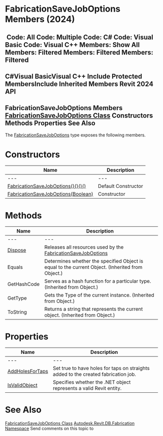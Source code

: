 # FabricationSaveJobOptions Members (2024)

﻿
 Code: All Code: Multiple Code: C# Code: Visual Basic Code: Visual C++  Members: Show All Members: Filtered Members: Filtered Members: Filtered   
---  
C#Visual BasicVisual C++
Include Protected MembersInclude Inherited Members
Revit 2024 API  
---  
FabricationSaveJobOptions Members  
[FabricationSaveJobOptions Class](20934444-987d-1169-1619-2adb54377e7d.md "FabricationSaveJobOptions Class") Constructors Methods Properties See Also  
---  
The [FabricationSaveJobOptions](20934444-987d-1169-1619-2adb54377e7d.md "FabricationSaveJobOptions Class") type exposes the following members.
# Constructors
| Name | Description |
| --- | --- |
| --- | --- | --- |
| [FabricationSaveJobOptions()()()()](7ea9024b-f0ab-ca4b-2796-6e066b03c233.md "FabricationSaveJobOptions Constructor") | Default Constructor |
| [FabricationSaveJobOptions(Boolean)](c80203c8-a028-0df5-a5aa-a0b85350a71a.md "FabricationSaveJobOptions Constructor \(Boolean\)") | Constructor |

# Methods
| Name | Description |
| --- | --- |
| --- | --- | --- |
| [Dispose](41af71a3-fcc6-a00b-5f9b-42db654b52ed.md "Dispose Method") | Releases all resources used by the [FabricationSaveJobOptions](20934444-987d-1169-1619-2adb54377e7d.md "FabricationSaveJobOptions Class") |
| Equals | Determines whether the specified Object is equal to the current Object. (Inherited from Object.) |
| GetHashCode | Serves as a hash function for a particular type.  (Inherited from Object.) |
| GetType | Gets the Type of the current instance. (Inherited from Object.) |
| ToString | Returns a string that represents the current object. (Inherited from Object.) |

# Properties
| Name | Description |
| --- | --- |
| --- | --- | --- |
| [AddHolesForTaps](5ada3cdc-d6c5-9260-68f8-cf6267604038.md "AddHolesForTaps Property") | Set true to have holes for taps on straights added to the created fabrication job. |
| [IsValidObject](e9041f84-5144-9344-0080-8d7d2c9e99a3.md "IsValidObject Property") | Specifies whether the .NET object represents a valid Revit entity. |

# See Also
[FabricationSaveJobOptions Class](20934444-987d-1169-1619-2adb54377e7d.md "FabricationSaveJobOptions Class")
[Autodesk.Revit.DB.Fabrication Namespace](49e74a25-7ea1-efa6-548a-a3c3d0655e43.md "Autodesk.Revit.DB.Fabrication Namespace")
Send comments on this topic to 